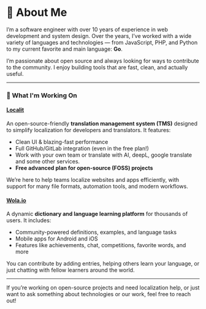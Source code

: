 # 👋 About Me

I’m a software engineer with over 10 years of experience in web development and system design. Over the years, I’ve worked with a wide variety of languages and technologies — from JavaScript, PHP, and Python to my current favorite and main language: **Go**.

I’m passionate about open source and always looking for ways to contribute to the community. I enjoy building tools that are fast, clean, and actually useful.

---

### 🚀 What I'm Working On

#### [Localit](https://localit.io)

An open-source-friendly **translation management system (TMS)** designed to simplify localization for developers and translators. It features:

* Clean UI & blazing-fast performance
* Full GitHub/GitLab integration (even in the free plan!)
* Work with your own team or translate with AI, deepL, google translate and some other services.
* **Free advanced plan for open-source (FOSS) projects**

We’re here to help teams localize websites and apps efficiently, with support for many file formats, automation tools, and modern workflows.

#### [Wola.io](https://wola.io/)

A dynamic **dictionary and language learning platform** for thousands of users. It includes:

* Community-powered definitions, examples, and language tasks
* Mobile apps for Android and iOS
* Features like achievements, chat, competitions, favorite words, and more

You can contribute by adding entries, helping others learn your language, or just chatting with fellow learners around the world.

---

If you’re working on open-source projects and need localization help, or just want to ask something about technologies or our work, feel free to reach out!


